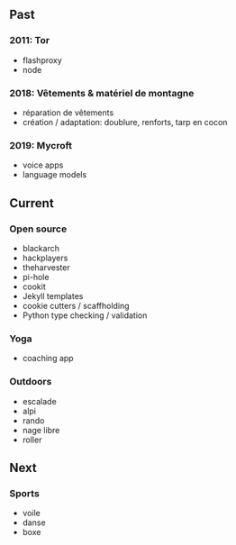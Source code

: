 ## Past

### 2011: Tor

- flashproxy
- node

### 2018: Vêtements & matériel de montagne

- réparation de vêtements
- création / adaptation: doublure, renforts, tarp en cocon

### 2019: Mycroft

- voice apps
- language models

## Current

### Open source

- blackarch
- hackplayers
- theharvester
- pi-hole
- cookit
- Jekyll templates
- cookie cutters / scaffholding
- Python type checking / validation

### Yoga

- coaching app

### Outdoors

- escalade
- alpi
- rando
- nage libre
- roller

## Next

### Sports

- voile
- danse
- boxe
